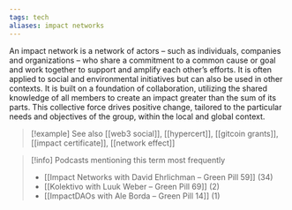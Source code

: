 ```yaml
---
tags: tech
aliases: impact networks
---
```


An impact network is a network of actors – such as individuals, companies and organizations – who share a commitment to a common cause or goal and work together to support and amplify each other’s efforts. It is often applied to social and environmental initiatives but can also be used in other contexts. It is built on a foundation of collaboration, utilizing the shared knowledge of all members to create an impact greater than the sum of its parts. This collective force drives positive change, tailored to the particular needs and objectives of the group, within the local and global context.

> [!example] See also
> [[web3 social]], [[hypercert]], [[gitcoin grants]], [[impact certificate]], [[network effect]]

> [!info] Podcasts mentioning this term most frequently
> * [[Impact Networks with David Ehrlichman – Green Pill 59]] (34)
> * [[Kolektivo with Luuk Weber – Green Pill 69]] (2)
> * [[ImpactDAOs with Ale Borda – Green Pill 14]] (1)